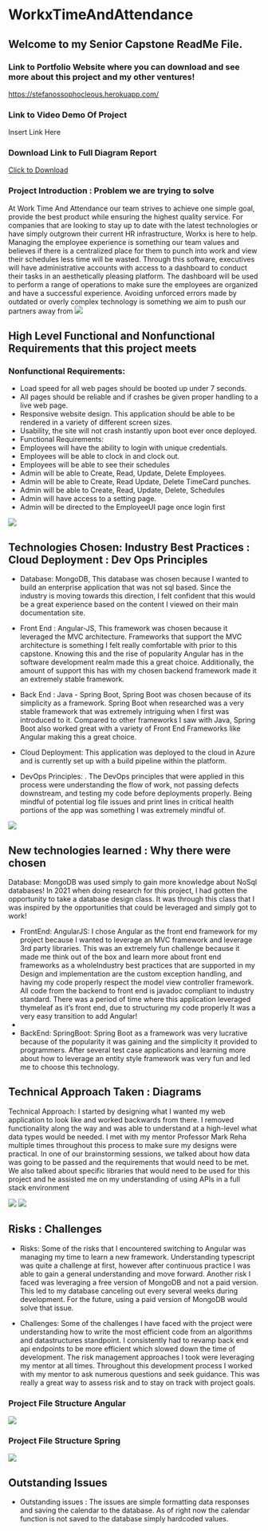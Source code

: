 # WorkxTimeAndAttendance

## Welcome to my Senior Capstone ReadMe File. 

### Link to Portfolio Website where you can download and see more about this project and my other ventures!
https://stefanossophocleous.herokuapp.com/

### Link to Video Demo Of Project
Insert Link Here

### Download Link to Full Diagram Report
<a href="Project Portfolio Doc.zip" download>Click to Download</a>
### Project Introduction : Problem we are trying to solve
At Work Time And Attendance our team strives to achieve one
simple goal, provide the best product while ensuring the highest quality service. For
companies that are looking to stay up to date with the latest technologies or have simply
outgrown their current HR infrastructure, Workx is here to help. Managing the employee
experience is something our team values and believes if there is a centralized place for
them to punch into work and view their schedules less time will be wasted. Through this
software, executives will have administrative accounts with access to a dashboard to
conduct their tasks in an aesthetically pleasing platform. The dashboard will be used to
perform a range of operations to make sure the employees are organized and have a
successful experience. Avoiding unforced errors made by outdated or overly complex
technology is something we aim to push our partners away from
<img src ="Detailed Solution.png"/>

## High Level Functional and Nonfunctional Requirements that this project meets

### Nonfunctional Requirements:
- Load speed for all web pages should be booted up under 7 seconds.
- All pages should be reliable and if crashes be given proper handling to a live web
page.
- Responsive website design. This application should be able to be rendered in a
variety of different screen sizes.
- Usability, the site will not crash instantly upon boot ever once deployed.
- Functional Requirements:
- Employees will have the ability to login with unique credentials.
- Employees will be able to clock in and clock out.
- Employees will be able to see their schedules
- Admin will be able to Create, Read, Update, Delete Employees.
- Admin will be able to Create, Read Update, Delete TimeCard punches.
- Admin will be able to Create, Read, Update, Delete, Schedules
- Admin will have access to a setting page.
- Admin will be directed to the EmployeeUI page once login first

<img src = "Functional-NonFunctional.png"/>

## Technologies Chosen: Industry Best Practices : Cloud Deployment : Dev Ops Principles

- Database: MongoDB, This database was chosen because I wanted to build an enterprise
application that was not sql based. Since the industry is moving towards this direction, I
felt confident that this would be a great experience based on the content I viewed on their
main documentation site.

- Front End : Angular-JS, This framework was chosen because it leveraged the MVC
architecture. Frameworks that support the MVC architecture is something I felt really
comfortable with prior to this capstone. Knowing this and the rise of popularity Angular
has in the software development realm made this a great choice. Additionally, the amount
of support this has with my chosen backend framework made it an extremely stable
framework.

- Back End : Java - Spring Boot, Spring Boot was chosen because of its simplicity as a
framework. Spring Boot when researched was a very stable framework that was
extremely intriguing when I first was introduced to it. Compared to other frameworks I
saw with Java, Spring Boot also worked great with a variety of Front End Frameworks
like Angular making this a great choice.

- Cloud Deployment: This application was deployed to the cloud in Azure and is currently
set up with a build pipeline within the platform.

- DevOps Principles: . The DevOps principles that were applied in this process were
understanding the flow of work, not passing defects downstream, and testing my code
before deployments properly. Being mindful of potential log file issues and print lines in
critical health portions of the app was something I was extremely mindful of.

<img src = "Logical Solution Diagram.png"/>


## New technologies learned : Why there were chosen
Database: MongoDB was used simply to gain more knowledge about NoSql databases!
In 2021 when doing research for this project, I had gotten the opportunity to take a
database design class. It was through this class that I was inspired by the opportunities
that could be leveraged and simply got to work!

- FrontEnd: AngularJS: I chose Angular as the front end framework for my project
because I wanted to leverage an MVC framework and leverage 3rd party libraries. This
was an extremely fun challenge because it made me think out of the box and learn more
about front end frameworks as a wholeIndustry best practices that are supported in my
Design and implementation are the custom exception handling, and having my code
properly respect the model view controller framework. All code from the backend to
front end is javadoc compliant to industry standard. There was a period of time where this
application leveraged thymeleaf as it’s front end, due to structuring my code properly It
was a very easy transition to add Angular!
-
- BackEnd: SpringBoot: Spring Boot as a framework was very lucrative because of the
popularity it was gaining and the simplicity it provided to programmers. After several test
case applications and learning more about how to leverage an entity style framework was
very fun and led me to choose this technology.

## Technical Approach Taken : Diagrams

Technical Approach: I started by designing what I wanted my web application to look
like and worked backwards from there. I removed functionality along the way and was
able to understand at a high-level what data types would be needed. I met with my
mentor Professor Mark Reha multiple times throughout this process to make sure my
designs were practical. In one of our brainstorming sessions, we talked about how data
was going to be passed and the requirements that would need to be met. We also talked
about specific libraries that would need to be used for this project and he assisted me on
my understanding of using APIs in a full stack environment

<img src = "UML Backend.png"/>
<img src = "FrontEndUML.png"/>


## Risks : Challenges

- Risks: Some of the risks that I encountered switching to Angular was managing my time
to learn a new framework. Understanding typescript was quite a challenge at first,
however after continuous practice I was able to gain a general understanding and move
forward. Another risk I faced was leveraging a free version of MongoDB and not a paid
version. This led to my database canceling out every several weeks during development.
For the future, using a paid version of MongoDB would solve that issue.

- Challenges: Some of the challenges I have faced with the project were understanding
how to write the most efficient code from an algorithms and datastructures standpoint. I
consistently had to revamp back end api endpoints to be more efficient which slowed
down the time of development. The risk management approaches I took were leveraging
my mentor at all times. Throughout this development process I worked with my mentor
to ask numerous questions and seek guidance. This was really a great way to assess risk
and to stay on track with project goals.

### Project File Structure Angular
<img src = "AngularFolder.png"/>

### Project File Structure Spring
<img src = "ProjectStructure.png"/>

## Outstanding Issues
- Outstanding issues : The issues are simple formatting data responses and saving the
calendar to the database. As of right now the calendar function is not saved to the
database simply hardcoded values.
